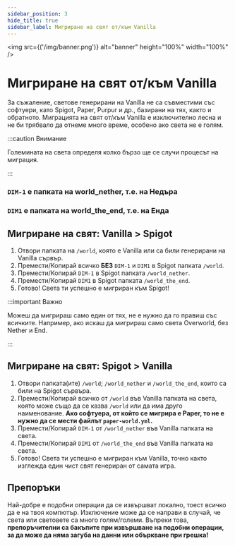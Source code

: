 ```yaml
---
sidebar_position: 3
hide_title: true
sidebar_label: Мигриране на свят от/към Vanilla
---
```


<img src={('/img/banner.png')} alt="banner" height="100%" width="100%" />

# Мигриране на свят от/към Vanilla

За съжаление, светове генерирани на Vanilla не са съвместими със софтуери, като Spigot, Paper, Purpur и др., базирани на тях, както и обратното. Миграцията на свят от/към Vanilla е изключително лесна и не би трябвало да отнеме много време, особено ако света не е голям.

:::caution Внимание

Големината на света определя колко бързо ще се случи процесът на миграция.

:::

### ``DIM-1`` е папката на world_nether, т.е. на Недъра
### ``DIM1`` е папката на world_the_end, т.е. на Енда

## Мигриране на свят: Vanilla > Spigot

1. Отвори папката на ``/world``, която е Vanilla или са били генерирани на Vanilla сървър.
2. Премести/Копирай всичко **БЕЗ** ``DIM-1`` и ``DIM1`` в Spigot папката ``/world``.
3. Премести/Копирай ``DIM-1`` в Spigot папката ``/world_nether``.
4. Премести/Копирай ``DIM1`` в Spigot папката ``/world_the_end``.
5. Готово! Света ти успешно е мигриран към Spigot!

:::important Важно

Можеш да мигрираш само един от тях, не е нужно да го правиш със всичките. 
Например, ако искаш да мигрираш само света Overworld, без Nether и End.

:::

## Мигриране на свят: Spigot > Vanilla

1. Отвори папката(ите) ``/world``; ``/world_nether`` и ``/world_the_end``, които са били на Spigot сървъра.
2. Премести/Копирай всичко от ``/world`` във Vanilla папката на света, която може също да се казва ``/world`` или да има друго наименование. **Ако софтуера, от който се мигрира е Paper, то не е нужно да се мести файлът ``paper-world.yml``.**
3. Премести/Копирай ``DIM-1`` от ``/world_nether`` във Vanilla папката на света.
4. Премести/Копирай ``DIM1`` от ``/world_the_end`` във Vanilla папката на света.
5. Готово! Света ти успешно е мигриран към Vanilla, точно както изглежда един чист свят генериран от самата игра.

## Препоръки

Най-добре е подобни операции да се извършват локално, тоест всичко да е на твоя компютър. Изключение може да се направи в случай, че света или световете са много голям/големи. Въпреки това, **препоръчителни са бакъпите при извършване на подобни операции, за да може да няма загуба на данни или объркване при грешка!**